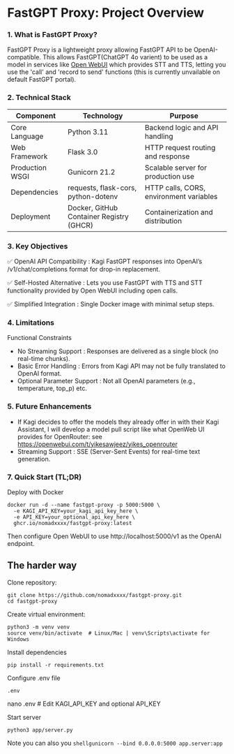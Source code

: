 # FastGPT Proxy: Project Overview
### 1. What is FastGPT Proxy?
FastGPT Proxy is a lightweight proxy allowing FastGPT API to be OpenAI-compatible. This allows FastGPT(ChatGPT 4o varient) to be used as a model in services like [Open WebUI](https://github.com/open-webui/open-webui) which provides STT and TTS, letting you use the 'call' and 'record to send' functions (this is currently unvailable on default FastGPT portal).
### 2. Technical Stack  
| Component          | Technology                              | Purpose                                  |
|--------------------|-----------------------------------------|------------------------------------------|
| Core Language      | Python 3.11                             | Backend logic and API handling           |
| Web Framework      | Flask 3.0                               | HTTP request routing and response        |
| Production WSGI    | Gunicorn 21.2                           | Scalable server for production use       |
| Dependencies       | requests, flask-cors, python-dotenv     | HTTP calls, CORS, environment variables  |
| Deployment         | Docker, GitHub Container Registry (GHCR)| Containerization and distribution        |

### 3. Key Objectives  

✅ OpenAI API Compatibility : Kagi FastGPT responses into OpenAI’s /v1/chat/completions format for drop-in replacement.

✅ Self-Hosted Alternative : Lets you use FastGPT with TTS and STT functionality provided by Open WebUI including open calls.

✅ Simplified Integration : Single Docker image with minimal setup steps.

### 4. Limitations  
Functional Constraints  
- No Streaming Support : Responses are delivered as a single block (no real-time chunks).  
- Basic Error Handling : Errors from Kagi API may not be fully translated to OpenAI format.   
- Optional Parameter Support : Not all OpenAI parameters (e.g., temperature, top_p) etc.
     
### 5. Future Enhancements  
- If Kagi decides to offer the models they already offer in with their Kagi Assistant, I will develop a model pull script like what OpenWeb UI provides for OpenRouter: see https://openwebui.com/t/yikesawjeez/yikes_openrouter
- Streaming Support : SSE (Server-Sent Events) for real-time text generation.  

     
### 7. Quick Start (TL;DR)  
Deploy with Docker  
```shell
docker run -d --name fastgpt-proxy -p 5000:5000 \
  -e KAGI_API_KEY=your_kagi_api_key_here \
  -e API_KEY=your_optional_api_key_here \
  ghcr.io/nomadxxxx/fastgpt-proxy:latest
```
Then configure Open WebUI to use http://localhost:5000/v1 as the OpenAI endpoint.   

## The harder way
Clone repository:
```shell
git clone https://github.com/nomadxxxx/fastgpt-proxy.git
cd fastgpt-proxy
```
Create virtual environment:
```shell
python3 -m venv venv
source venv/bin/activate  # Linux/Mac | venv\Scripts\activate for Windows
```
Install dependencies
```shell
pip install -r requirements.txt
```
Configure .env file
```shell
.env
```
nano .env  # Edit KAGI_API_KEY and optional API_KEY

Start server
```shell
python3 app/server.py
```
Note you can also you ```shellgunicorn --bind 0.0.0.0:5000 app.server:app```

